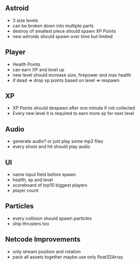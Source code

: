 ## Astroid
* 3 size levels
* can be broken down into multiple parts
* destroy of smallest piece should spawn XP Points
* new astroids should spawn over time but limited

## Player
* Health Points
* can earn XP and level up
* new level should increase size, firepower and max health
* if dead => drop xp points based on level => respawn

## XP
* XP Points should despawn after one minute if not collected
* Every new level it is required to earn more xp for next level

## Audio
* generate audio? or just play some mp3 files
* every shoot and hit should play audio

## UI
* name input field before spawn
* health, xp and level
* scoreboard of top10 biggest players
* player count

## Particles
* every collision should spawn particles
* ship thrusters too 

## Netcode Improvements
* only stream position and rotation
* pack all assets together maybe use only float32Array